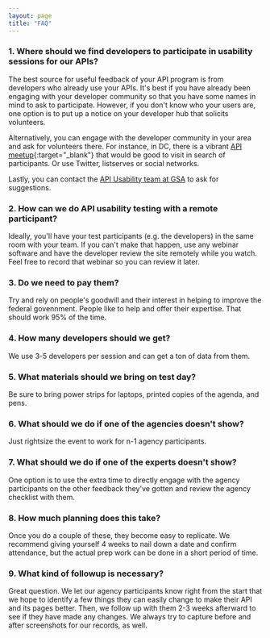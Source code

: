 ```yaml
---
layout: page
title: "FAQ"
---
```


### 1. Where should we find developers to participate in usability sessions for our APIs?
  
The best source for useful feedback of your API program is from developers who already use your APIs.  It's best if you have already been engaging with your developer community so that you have some names in mind to ask to participate. However, if you don't know who your users are, one option is to put up a notice on your developer hub that solicits volunteers. 
  
Alternatively, you can engage with the developer community in your area and ask for volunteers there.  For instance, in DC, there is a vibrant [API meetup](http://www.meetup.com/DC-Web-API-User-Group/){:target="_blank"} that would be good to visit in search of participants.  Or use Twitter, listserves or social networks.

Lastly, you can contact the [API Usability team at GSA](http://18f.github.io/API-Usability-Testing/pages/contact_us) to ask for suggestions.   


### 2. How can we do API usability testing with a remote participant?  

Ideally, you'll have your test participants (e.g. the developers) in the same room with your team. If you can't make that happen, use any webinar software and have the developer review the site remotely while you watch. Feel free to record that webinar so you can review it later.

### 3. Do we need to pay them?

Try and rely on people's goodwill and their interest in helping to improve the federal govennment. People like to help and offer their expertise. That should work 95% of the time.

### 4. How many developers should we get?

We use 3-5 developers per session and can get a ton of data from them.


### 5. What materials should we bring on test day?  

Be sure to bring power strips for laptops, printed copies of the agenda, and pens.  

### 6. What should we do if one of the agencies doesn't show? 

Just rightsize the event to work for n-1 agency participants.

### 7. What should we do if one of the experts doesn't show?   

One option is to use the extra time to directly engage with the agency participants on the other feedback they've gotten and review the agency checklist with them.  

### 8. How much planning does this take?

Once you do a couple of these, they become easy to replicate. We recommend giving yourself 4 weeks to nail down a date and confirm attendance, but the actual prep work can be done in a short period of time.

### 9. What kind of followup is necessary?

Great question. We let our agency participants know right from the start that we hope to identify a few things they can easily change to make their API and its pages better. Then, we follow up with them 2-3 weeks afterward to see if they have made any changes. We always try to capture before and after screenshots for our records, as well.
